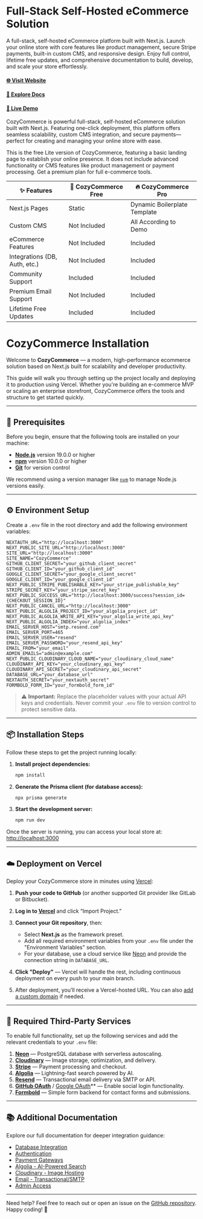 # Full-Stack Self-Hosted eCommerce Solution

A full-stack, self-hosted eCommerce platform built with Next.js. Launch your online store with core features like product management, secure Stripe payments, built-in custom CMS, and responsive design. Enjoy full control, lifetime free updates, and comprehensive documentation to build, develop, and scale your store effortlessly.

#### [🌐 Visit Website](https://cozycommerce.dev/)
#### [📑 Explore Docs](https://cozycommerce.dev/docs)
#### [🚀 Live Demo](https://demo.cozycommerce.dev/)

CozyCommerce is powerful full-stack, self-hosted eCommerce solution built with Next.js. Featuring one-click deployment, this platform offers seamless scalability, custom CMS integration, and secure payments—perfect for creating and managing your online store with ease.

This is the free Lite version of CozyCommerce, featuring a basic landing page to establish your online presence. It does not include advanced functionality or CMS features like product management or payment processing. Get a premium plan for full e-commerce tools.

| ✨ Features                         | 🎁 CozyCommerce Free                 | 🔥 CozyCommerce Pro                        |
|----------------------------------|--------------------------------|--------------------------------------|
| Next.js Pages                    | Static                         | Dynamic Boilerplate Template         |
| Custom CMS                       | Not Included                        | All According to Demo                |
| eCommerce Features          | Not Included                       | Included                             |
| Integrations (DB, Auth, etc.)    | Not Included                   | Included                             |
| Community Support                | Included                       | Included                             |
| Premium Email Support            | Not Included                   | Included                             |
| Lifetime Free Updates            | Included                       | Included                             |


# CozyCommerce Installation

Welcome to **CozyCommerce** — a modern, high-performance ecommerce solution based on Next.js built for scalability and developer productivity.

This guide will walk you through setting up the project locally and deploying it to production using Vercel. Whether you're building an e-commerce MVP or scaling an enterprise storefront, CozyCommerce offers the tools and structure to get started quickly.

---

## 🚧 Prerequisites

Before you begin, ensure that the following tools are installed on your machine:

* **[Node.js](https://nodejs.org/)** version 19.0.0 or higher
* **[npm](https://www.npmjs.com/)** version 10.0.0 or higher
* **[Git](https://git-scm.com/)** for version control

We recommend using a version manager like [`nvm`](https://github.com/nvm-sh/nvm) to manage Node.js versions easily.

---

## ⚙️ Environment Setup

Create a `.env` file in the root directory and add the following environment variables:

```env
NEXTAUTH_URL="http://localhost:3000"
NEXT_PUBLIC_SITE_URL="http://localhost:3000"
SITE_URL="http://localhost:3000"
SITE_NAME="CozyCommerce"
GITHUB_CLIENT_SECRET="your_github_client_secret"
GITHUB_CLIENT_ID="your_github_client_id"
GOOGLE_CLIENT_SECRET="your_google_client_secret"
GOOGLE_CLIENT_ID="your_google_client_id"
NEXT_PUBLIC_STRIPE_PUBLISHABLE_KEY="your_stripe_publishable_key"
STRIPE_SECRET_KEY="your_stripe_secret_key"
NEXT_PUBLIC_SUCCESS_URL="http://localhost:3000/success?session_id={CHECKOUT_SESSION_ID}"
NEXT_PUBLIC_CANCEL_URL="http://localhost:3000"
NEXT_PUBLIC_ALGOLIA_PROJECT_ID="your_algolia_project_id"
NEXT_PUBLIC_ALGOLIA_WRITE_API_KEY="your_algolia_write_api_key"
NEXT_PUBLIC_ALGOLIA_INDEX="your_algolia_index"
EMAIL_SERVER_HOST="smtp.resend.com"
EMAIL_SERVER_PORT=465
EMAIL_SERVER_USER="resend"
EMAIL_SERVER_PASSWORD="your_resend_api_key"
EMAIL_FROM="your_email"
ADMIN_EMAILS="admin@example.com"
NEXT_PUBLIC_CLOUDINARY_CLOUD_NAME="your_cloudinary_cloud_name"
CLOUDINARY_API_KEY="your_cloudinary_api_key"
CLOUDINARY_API_SECRET="your_cloudinary_api_secret"
DATABASE_URL="your_database_url"
NEXTAUTH_SECRET="your_nextauth_secret"
FORMBOLD_FORM_ID="your_formbold_form_id"
```

> ⚠️ **Important:** Replace the placeholder values with your actual API keys and credentials. Never commit your `.env` file to version control to protect sensitive data.

---

## 📦 Installation Steps

Follow these steps to get the project running locally:

1. **Install project dependencies:**

   ```bash
   npm install
   ```

2. **Generate the Prisma client (for database access):**

   ```bash
   npx prisma generate
   ```

3. **Start the development server:**

   ```bash
   npm run dev
   ```

Once the server is running, you can access your local store at: [http://localhost:3000](http://localhost:3000)

---

## ☁️ Deployment on Vercel

Deploy your CozyCommerce store in minutes using [Vercel](https://vercel.com):

1. **Push your code to GitHub** (or another supported Git provider like GitLab or Bitbucket).

2. **Log in to [Vercel](https://vercel.com)** and click “Import Project.”

3. **Connect your Git repository**, then:

   * Select **Next.js** as the framework preset.
   * Add all required environment variables from your `.env` file under the "Environment Variables" section.
   * For your database, use a cloud service like [Neon](https://neon.tech) and provide the connection string in `DATABASE_URL`.

4. **Click "Deploy"** — Vercel will handle the rest, including continuous deployment on every push to your main branch.

5. After deployment, you’ll receive a Vercel-hosted URL. You can also [add a custom domain](https://vercel.com/docs/concepts/projects/domains) if needed.

---

## 🔌 Required Third-Party Services

To enable full functionality, set up the following services and add the relevant credentials to your `.env` file:

1. **[Neon](https://neon.tech)** — PostgreSQL database with serverless autoscaling.
2. **[Cloudinary](https://cloudinary.com)** — Image storage, optimization, and delivery.
3. **[Stripe](https://stripe.com)** — Payment processing and checkout.
4. **[Algolia](https://www.algolia.com)** — Lightning-fast search powered by AI.
5. **[Resend](https://resend.com)** — Transactional email delivery via SMTP or API.
6. **[GitHub OAuth](https://github.com/settings/developers)** / [Google OAuth](https://console.cloud.google.com/apis/credentials)\*\* — Enable social login functionality.
7. **[Formbold](https://formbold.com)** — Simple form backend for contact forms and submissions.

---

## 📚 Additional Documentation

Explore our full documentation for deeper integration guidance:

* [Database Integration](https://cozycommerce.dev/docs/database)
* [Authentication](https://cozycommerce.dev/docs/authentication)
* [Payment Gateways](https://cozycommerce.dev/docs/stripe)
* [Algolia - AI-Powered Search](https://cozycommerce.dev/docs/algolia)
* [Cloudinary - Image Hosting](https://cozycommerce.dev/docs/cloudinary)
* [Email - Transactional/SMTP](https://cozycommerce.dev/docs/email)
* [Admin Access](https://cozycommerce.dev/docs/admin-access)

---

Need help? Feel free to reach out or open an issue on the [GitHub repository](https://github.com/CozyCommerce/cozycommerce-lite). Happy coding! 🎉


